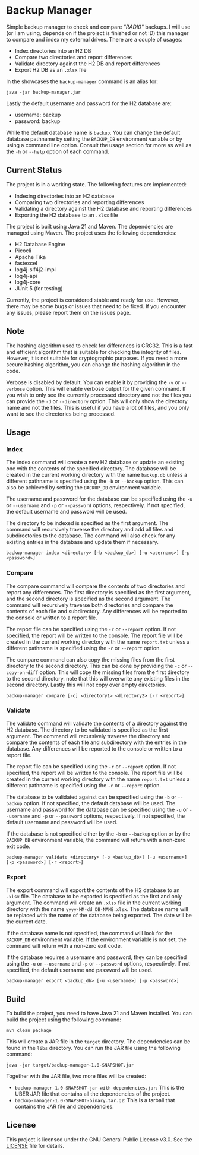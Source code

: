 # Backup Manager

Simple backup manager to check and compare *"RADI0"* backups. I will use (or I
am using, depends on if the project is finished or not :D) this manager to
compare and index my external drives. There are a couple of usages:

- Index directories into an H2 DB
- Compare two directories and report differences
- Validate directory against the H2 DB and report differences
- Export H2 DB as an `.xlsx` file

In the showcases the `backup-manager` command is an alias for:

```shell
java -jar backup-manager.jar
```

Lastly the default username and password for the H2 database are:

- username: backup
- password: backup

While the default database name is `backup`. You can change the default
database pathname by setting the `BACKUP_DB` environment variable or by using a
command line option. Consult the usage section for more as well as the `-h` or
`--help` option of each command.

## Current Status

The project is in a working state. The following features are implemented:

- Indexing directories into an H2 database
- Comparing two directories and reporting differences
- Validating a directory against the H2 database and reporting differences
- Exporting the H2 database to an `.xlsx` file

The project is built using Java 21 and Maven. The dependencies are managed
using Maven. The project uses the following dependencies:

- H2 Database Engine
- Picocli
- Apache Tika
- fastexcel
- log4j-slf4j2-impl
- log4j-api
- log4j-core
- JUnit 5 (for testing)

Currently, the project is considered stable and ready for use. However, there
may be some bugs or issues that need to be fixed. If you encounter any issues,
please report them on the issues page.

## Note

The hashing algorithm used to check for differences is CRC32. This is a fast
and efficient algorithm that is suitable for checking the integrity of files.
However, it is not suitable for cryptographic purposes. If you need a more
secure hashing algorithm, you can change the hashing algorithm in the code.

Verbose is disabled by default. You can enable it by providing the `-v` or
`--verbose` option. This will enable verbose output for the given command. If
you wish to only see the currently processed directory and not the files
you can provide the `-d` or `--directory` option. This will only show the
directory name and not the files. This is useful if you have a lot of files,
and you only want to see the directories being processed.

## Usage

### Index

The index command will create a new H2 database or update an existing one with
the contents of the specified directory. The database will be created in the
current working directory with the name `backup.db` unless a different pathname
is specified using the `-b` or `--backup` option. This can also be achieved by
setting the `BACKUP_DB` environment variable.

The username and password for the database can be specified using the `-u` or
`--username` and `-p` or `--password` options, respectively. If not specified,
the default username and password will be used.

The directory to be indexed is specified as the first argument. The command will
recursively traverse the directory and add all files and subdirectories to the
database. The command will also check for any existing entries in the database
and update them if necessary.

```shell
backup-manager index <directory> [-b <backup_db>] [-u <username>] [-p <password>]
```

### Compare

The compare command will compare the contents of two directories and report any
differences. The first directory is specified as the first argument, and the
second directory is specified as the second argument. The command will
recursively traverse both directories and compare the contents of each file
and subdirectory. Any differences will be reported to the console or written to
a report file.

The report file can be specified using the `-r` or `--report` option. If not
specified, the report will be written to the console. The report file will be
created in the current working directory with the name `report.txt` unless a
different pathname is specified using the `-r` or `--report` option.

The compare command can also copy the missing files from the first directory to
the second directory. This can be done by providing the `-c` or `--copy-on-diff`
option. This will copy the missing files from the first directory to the
second directory. note that this will overwrite any existing files in the
second directory. Lastly this will not copy over empty directories.

```shell
backup-manager compare [-c] <directory1> <directory2> [-r <report>]
```

### Validate

The validate command will validate the contents of a directory against the
H2 database. The directory to be validated is specified as the first argument.
The command will recursively traverse the directory and compare the contents of
each file and subdirectory with the entries in the database. Any differences
will be reported to the console or written to a report file.

The report file can be specified using the `-r` or `--report` option. If not
specified, the report will be written to the console. The report file will be
created in the current working directory with the name `report.txt` unless a
different pathname is specified using the `-r` or `--report` option.

The database to be validated against can be specified using the `-b` or
`--backup` option. If not specified, the default database will be used. The
username and password for the database can be specified using the `-u` or
`--username` and `-p` or `--password` options, respectively. If not specified,
the default username and password will be used.

If the database is not specified either by the `-b` or `--backup` option or by
the `BACKUP_DB` environment variable, the command will return with a non-zero
exit code.

```shell
backup-manager validate <directory> [-b <backup_db>] [-u <username>] [-p <password>] [-r <report>]
```

### Export

The export command will export the contents of the H2 database to an `.xlsx`
file. The database to be exported is specified as the first and only argument.
The command will create an `.xlsx` file in the current working directory with
the name `yyyy-MM-dd_DB-NAME.xlsx`. The database name will be replaced with the
name of the database being exported. The date will be the current date.

If the database name is not specified, the command will look for the `BACKUP_DB`
environment variable. If the environment variable is not set, the command will
return with a non-zero exit code.

If the database requires a username and password, they can be specified using
the `-u` or `--username` and `-p` or `--password` options, respectively. If not
specified, the default username and password will be used.

```shell
backup-manager export <backup_db> [-u <username>] [-p <password>]
```

## Build

To build the project, you need to have Java 21 and Maven installed. You can
build the project using the following command:

```shell
mvn clean package
```

This will create a JAR file in the `target` directory. The dependencies can be
found in the `libs` directory. You can run the JAR file using the following
command:

```shell
java -jar target/backup-manager-1.0-SNAPSHOT.jar
```

Together with the JAR file, two more files will be created:

- `backup-manager-1.0-SNAPSHOT-jar-with-dependencies.jar`: This is the UBER JAR
  file that contains all the dependencies of the project.
- `backup-manager-1.0-SNAPSHOT-binary.tar.gz`: This is a tarball that contains
  the JAR file and dependencies.

## License

This project is licensed under the GNU General Public License v3.0. See the
[LICENSE](LICENSE) file for details.